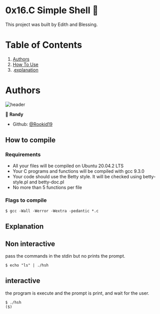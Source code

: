 # 0x16.C Simple Shell :ledger:


This project was built by Edith and Blessing.

# Table of Contents
1. [Authors](#Authors)
2. [How To Use](#How-To-Use)
3. .[explanation](#Explanation)

# Authors
![header](https://capsule-render.vercel.app/api?type=rect&color=gradient&height=1)

 👤 **Randy**
- Github: [@Rookid19](https://github.com/Rookid19)

## How to compile

### Requirements

- All your files will be compiled on Ubuntu 20.04.2 LTS
- Your C programs and functions will be compiled with gcc 9.3.0
- Your code should use the Betty style. It will be checked using betty-style.pl and betty-doc.pl
- No more than 5 functions per file

### Flags to compile
```shell
$ gcc -Wall -Werror -Wextra -pedantic *.c
```
## Explanation


## Non interactive

pass the commands in the stdin but no prints the prompt.

```shell
$ echo "ls" | ./hsh
```
## interactive

the program is execute and the prompt is print, and wait for the user.
```shell
$ ./hsh
($)
```
